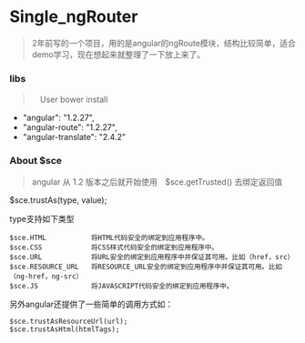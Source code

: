 # Single_ngRouter

> 2年前写的一个项目，用的是angular的ngRoute模块，结构比较简单，适合demo学习，现在想起来就整理了一下放上来了。

### libs

>　User bower install

+ "angular": "1.2.27",
+ "angular-route": "1.2.27",
+ "angular-translate": "2.4.2"

### About $sce

> angular 从 1.2 版本之后就开始使用　$sce.getTrusted() 去绑定返回值

$sce.trustAs(type, value);

type支持如下类型

```
$sce.HTML           将HTML代码安全的绑定到应用程序中。
$sce.CSS            将CSS样式代码安全的绑定到应用程序中。
$sce.URL            将URL安全的绑定到应用程序中并保证其可用。比如（href，src）
$sce.RESOURCE_URL   将RESOURCE_URL安全的绑定到应用程序中并保证其可用。比如（ng-href，ng-src）
$sce.JS             将JAVASCRIPT代码安全的绑定到应用程序中。
```

另外angular还提供了一些简单的调用方式如：

```
$sce.trustAsResourceUrl(url);
$sce.trustAsHtml(htmlTags);
```
